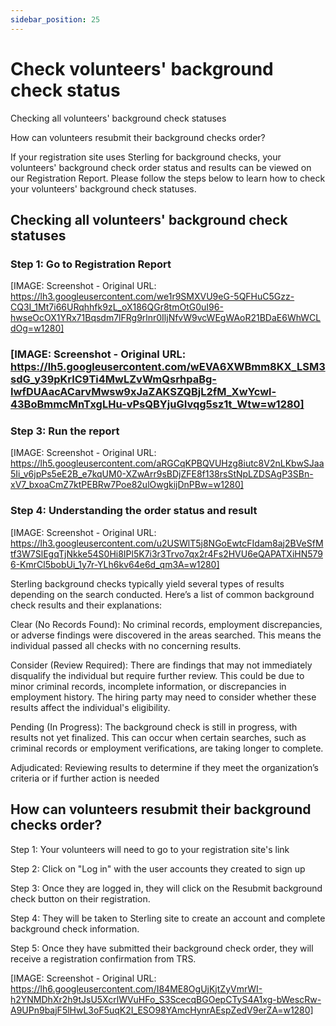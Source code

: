 ```yaml
---
sidebar_position: 25
---
```




# Check volunteers' background check status

Checking all volunteers' background check statuses

How can volunteers resubmit their background checks order?

If your registration site uses Sterling for background checks, your volunteers' background check order status and results can be viewed on our Registration Report. Please follow the steps below to learn how to check your volunteers' background check statuses.

## Checking all volunteers' background check statuses

### Step 1: Go to Registration Report

[IMAGE: Screenshot - Original URL: https://lh3.googleusercontent.com/we1r9SMXVU9eG-5QFHuC5Gzz-CQ3I_1Mt7i66URqhhfk9zL_oX186QGr8tmOtG0uI96-hwseOcOX1YRx71Bqsdm7lFRg9rlnr0IljNfvW9vcWEgWAoR21BDaE6WhWCLdOg=w1280]

### [IMAGE: Screenshot - Original URL: https://lh5.googleusercontent.com/wEVA6XWBmm8KX_LSM3sdG_y39pKrlC9Ti4MwLZvWmQsrhpaBg-IwfDUAacACarvMwsw9xJaZAKSZQBjL2fM_XwYcwl-43BoBmmcMnTxgLHu-vPsQBYjuGIvqg5sz1t_Wtw=w1280]

### Step 3: Run the report

[IMAGE: Screenshot - Original URL: https://lh5.googleusercontent.com/aRGCqKPBQVUHzg8iutc8V2nLKbwSJaa5Ii_v6jpPs5eE2B_e7kqUM0-XZwArr9sBDjZFE8f138rsStNpLZDSAgP3SBn-xV7_bxoaCmZ7ktPEBRw7Poe82ulOwgkijDnPBw=w1280]

### Step 4: Understanding the order status and result

[IMAGE: Screenshot - Original URL: https://lh3.googleusercontent.com/u2USWlT5j8NGoEwtcFIdam8aj2BVeSfMtf3W7SlEgqTjNkke54S0Hi8IPl5K7i3r3Trvo7qx2r4Fs2HVU6eQAPATXiHN5796-KmrCl5bobUi_1y7r-YLh6kv64e6d_qm3A=w1280]

Sterling background checks typically yield several types of results depending on the search conducted. Here’s a list of common background check results and their explanations:

Clear (No Records Found): No criminal records, employment discrepancies, or adverse findings were discovered in the areas searched. This means the individual passed all checks with no concerning results.

Consider (Review Required): There are findings that may not immediately disqualify the individual but require further review. This could be due to minor criminal records, incomplete information, or discrepancies in employment history. The hiring party may need to consider whether these results affect the individual's eligibility.

Pending (In Progress): The background check is still in progress, with results not yet finalized. This can occur when certain searches, such as criminal records or employment verifications, are taking longer to complete.

Adjudicated: Reviewing results to determine if they meet the organization’s criteria or if further action is needed

## How can volunteers resubmit their background checks order?

Step 1: Your volunteers will need to go to your registration site's link 

Step 2: Click on "Log in" with the user accounts they created to sign up 

Step 3: Once they are logged in, they will click on the Resubmit background check button on their registration. 

Step 4: They will be taken to Sterling site to create an account and complete background check information. 

Step 5: Once they have submitted their background check order, they will receive a registration confirmation from TRS. 

[IMAGE: Screenshot - Original URL: https://lh6.googleusercontent.com/I84ME8OgUjKjtZyVmrWI-h2YNMDhXr2h9tJsU5XcrlWVuHFo_S3ScecqBGOepCTyS4A1xg-bWescRw-A9UPn9bajF5lHwL3oF5uqK2I_ESO98YAmcHynrAEspZedV9erZA=w1280]
